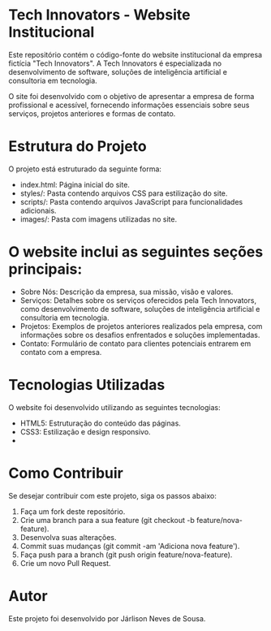 # Tech Innovators - Website Institucional
Este repositório contém o código-fonte do website institucional da empresa fictícia "Tech Innovators". A Tech Innovators é especializada no desenvolvimento de software, soluções de inteligência artificial e consultoria em tecnologia.

O site foi desenvolvido com o objetivo de apresentar a empresa de forma profissional e acessível, fornecendo informações essenciais sobre seus serviços, projetos anteriores e formas de contato.

# Estrutura do Projeto
O projeto está estruturado da seguinte forma:

 - index.html: Página inicial do site.
 - styles/: Pasta contendo arquivos CSS para estilização do site.
 - scripts/: Pasta contendo arquivos JavaScript para funcionalidades adicionais.
 - images/: Pasta com imagens utilizadas no site.
   
# O website inclui as seguintes seções principais:

 - Sobre Nós: Descrição da empresa, sua missão, visão e valores.
 - Serviços: Detalhes sobre os serviços oferecidos pela Tech Innovators, como desenvolvimento de software, soluções de inteligência artificial e consultoria em tecnologia.
 - Projetos: Exemplos de projetos anteriores realizados pela empresa, com informações sobre os desafios enfrentados e soluções implementadas.
 - Contato: Formulário de contato para clientes potenciais entrarem em contato com a empresa.

# Tecnologias Utilizadas
O website foi desenvolvido utilizando as seguintes tecnologias:

 - HTML5: Estruturação do conteúdo das páginas.
 - CSS3: Estilização e design responsivo.
 - 
# Como Contribuir
Se desejar contribuir com este projeto, siga os passos abaixo:

 1. Faça um fork deste repositório.
 2. Crie uma branch para a sua feature (git checkout -b feature/nova-feature).
 3. Desenvolva suas alterações.
 4. Commit suas mudanças (git commit -am 'Adiciona nova feature').
 5. Faça push para a branch (git push origin feature/nova-feature).
 6. Crie um novo Pull Request.
    
# Autor
Este projeto foi desenvolvido por Járlison Neves de Sousa.
